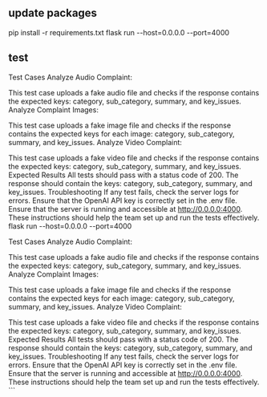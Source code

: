 ## update packages
pip install -r requirements.txt
flask run --host=0.0.0.0 --port=4000 


## test
Test Cases
Analyze Audio Complaint:

This test case uploads a fake audio file and checks if the response contains the expected keys: category, sub_category, summary, and key_issues.
Analyze Complaint Images:

This test case uploads a fake image file and checks if the response contains the expected keys for each image: category, sub_category, summary, and key_issues.
Analyze Video Complaint:

This test case uploads a fake video file and checks if the response contains the expected keys: category, sub_category, summary, and key_issues.
Expected Results
All tests should pass with a status code of 200.
The response should contain the keys: category, sub_category, summary, and key_issues.
Troubleshooting
If any test fails, check the server logs for errors.
Ensure that the OpenAI API key is correctly set in the .env file.
Ensure that the server is running and accessible at http://0.0.0.0:4000.
These instructions should help the team set up and run the tests effectively.
flask run --host=0.0.0.0 --port=4000


Test Cases
Analyze Audio Complaint:

This test case uploads a fake audio file and checks if the response contains the expected keys: category, sub_category, summary, and key_issues.
Analyze Complaint Images:

This test case uploads a fake image file and checks if the response contains the expected keys for each image: category, sub_category, summary, and key_issues.
Analyze Video Complaint:

This test case uploads a fake video file and checks if the response contains the expected keys: category, sub_category, summary, and key_issues.
Expected Results
All tests should pass with a status code of 200.
The response should contain the keys: category, sub_category, summary, and key_issues.
Troubleshooting
If any test fails, check the server logs for errors.
Ensure that the OpenAI API key is correctly set in the .env file.
Ensure that the server is running and accessible at http://0.0.0.0:4000.
These instructions should help the team set up and run the tests effectively. ```

